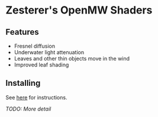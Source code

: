 # Zesterer's OpenMW Shaders

## Features

- Fresnel diffusion
- Underwater light attenuation
- Leaves and other thin objects move in the wind
- Improved leaf shading

## Installing

See [here](https://modding-openmw.com/tips/custom-shaders/#installing) for instructions.

*TODO: More detail*
